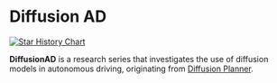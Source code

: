 # Diffusion AD

[![Star History Chart](https://api.star-history.com/svg?repos=ZhengYinan-AIR/Diffusion-Planner&type=Date)](https://www.star-history.com/#ZhengYinan-AIR/Diffusion-Planner&Date)

**DiffusionAD** is a research series that investigates the use of diffusion models in autonomous driving, originating from [Diffusion Planner](https://github.com/ZhengYinan-AIR/Diffusion-Planner).